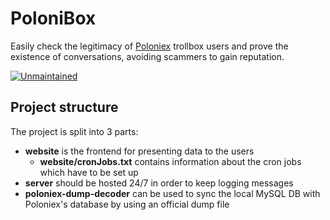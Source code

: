 # PoloniBox

Easily check the legitimacy of [Poloniex][] trollbox users and prove the existence of conversations, avoiding scammers to gain reputation.

[![Unmaintained](https://img.shields.io/maintenance/no/2015.svg)]()

[Poloniex]: https://poloniex.com

## Project structure

The project is split into 3 parts:

- __website__ is the frontend for presenting data to the users
  - __website/cronJobs.txt__ contains information about the cron jobs which have to be set up
- __server__ should be hosted 24/7 in order to keep logging messages
- __poloniex-dump-decoder__ can be used to sync the local MySQL DB with Poloniex's database by using an official dump file
